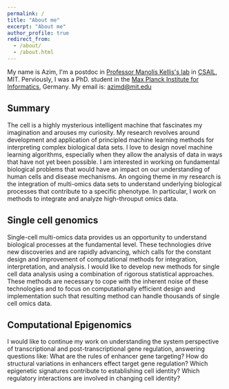 ```yaml
---
permalink: /
title: "About me"
excerpt: "About me"
author_profile: true
redirect_from: 
  - /about/
  - /about.html
---
```


My name is Azim, I'm a postdoc in [Professor Manolis Kellis's lab](http://compbio.mit.edu/compbio.html) in [CSAIL](https://www.csail.mit.edu/), MIT. Perviously, I was a PhD. student in the [Max Planck Institute for Informatics](https://www.mpi-inf.mpg.de/departments/research-group-computational-biology/), Germany.
My email is: azimd@mit.edu

## Summary

The cell is a highly mysterious intelligent machine that fascinates my imagination and arouses my curiosity. My
research revolves around development and application of principled machine learning methods for interpreting
complex biological data sets. I love to design novel machine learning algorithms, especially when they allow the
analysis of data in ways that have not yet been possible. I am interested in working on fundamental biological
problems that would have an impact on our understanding of human cells and disease mechanisms. An ongoing theme in my research is the integration of multi-omics data sets to understand underlying biological processes that contribute to a specific phenotype. In particular, I work on methods to integrate and analyze high-throuput omics data.

## Single cell genomics

Single-cell multi-omics data provides us an opportunity to understand biological processes at the fundamental
level. These technologies drive new discoveries and are rapidly advancing, which calls for the constant design
and improvement of computational methods for integration, interpretation, and analysis. I would like to
develop new methods for single cell data analysis using a combination of rigorous statistical approaches. These
methods are necessary to cope with the inherent noise of these technologies and to focus on computationally
efficient design and implementation such that resulting method can handle thousands of single cell omics data.
## Computational Epigenomics

I would like to continue my work on understanding the system perspective of transcriptional and post-transcriptional gene regulation, answering questions like: What are the rules of enhancer gene targeting? How do structural variations in enhancers effect target gene regulation? Which epigenetic signatures contribute to establishing cell
identity? Which regulatory interactions are involved in changing cell identity?
